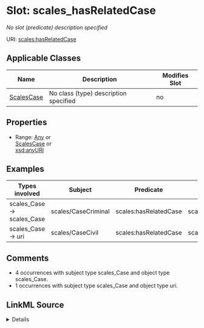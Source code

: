 

# Slot: scales_hasRelatedCase


_No slot (predicate) description specified_





URI: [scales:hasRelatedCase](http://schemas.scales-okn.org/rdf/scales#hasRelatedCase)



<!-- no inheritance hierarchy -->





## Applicable Classes

| Name | Description | Modifies Slot |
| --- | --- | --- |
| [ScalesCase](../classes/ScalesCase.md) | No class (type) description specified |  no  |







## Properties

* Range: [Any](../classes/Any.md)&nbsp;or&nbsp;<br />[ScalesCase](../classes/ScalesCase.md)&nbsp;or&nbsp;<br />[xsd:anyURI](http://www.w3.org/2001/XMLSchema#anyURI)






## Examples

| Types involved | Subject | Predicate | Object |
| --- | --- | --- | --- |
| scales_Case → scales_Case | scales/CaseCriminal | scales:hasRelatedCase | scales/CaseCriminal |
| scales_Case → uri | scales/CaseCivil | scales:hasRelatedCase | scales/CaseOther |


## Comments

* 4 occurrences with subject type scales_Case and object type scales_Case.
* 1 occurrences with subject type scales_Case and object type uri.



## LinkML Source

<details>

```yaml
name: scales_hasRelatedCase
description: No slot (predicate) description specified
comments:
- 4 occurrences with subject type scales_Case and object type scales_Case.
- 1 occurrences with subject type scales_Case and object type uri.
examples:
- description: scales_Case → scales_Case
  object:
    example_object: scales/CaseCriminal
    example_object_type: scales_Case
    example_predicate: scales:hasRelatedCase
    example_subject: scales/CaseCriminal
    example_subject_type: scales_Case
- description: scales_Case → uri
  object:
    example_object: scales/CaseOther
    example_object_type: uri
    example_predicate: scales:hasRelatedCase
    example_subject: scales/CaseCivil
    example_subject_type: scales_Case
from_schema: scales-kg-new
rank: 1000
slot_uri: scales:hasRelatedCase
alias: scales_hasRelatedCase
domain_of:
- scales_Case
range: Any
any_of:
- range: scales_Case
- range: uri

```
</details>